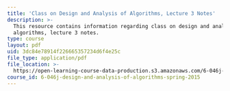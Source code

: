 ```yaml
---
title: 'Class on Design and Analysis of Algorithms, Lecture 3 Notes'
description: >-
  This resource contains information regarding class on design and analysis of
  algorithms, lecture 3 notes.
type: course
layout: pdf
uid: 3dc84e78914f226665357234d6f4e25c
file_type: application/pdf
file_location: >-
  https://open-learning-course-data-production.s3.amazonaws.com/6-046j-design-and-analysis-of-algorithms-spring-2015/3dc84e78914f226665357234d6f4e25c_MIT6_046JS15_lec03.pdf
course_id: 6-046j-design-and-analysis-of-algorithms-spring-2015
---
```

